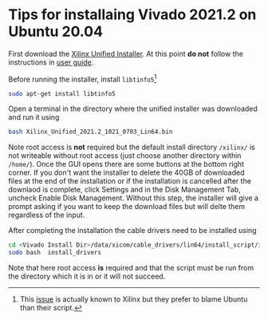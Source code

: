 # Tips for installaing Vivado 2021.2 on Ubuntu 20.04

First download the [Xilinx Unified Installer](https://www.xilinx.com/support/download.html).
At this point **do not** follow the instructions in [user guide](https://www.xilinx.com/content/dam/xilinx/support/documentation/sw_manuals/xilinx2021_2/ug973-vivado-release-notes-install-license.pdf).

Before running the installer, install `libtinfo5`[^KnownIssue]
```bash
sudo apt-get install libtinfo5
```

Open a terminal in the directory where the unified installer was downloaded and run it using 
```bash
bash Xilinx_Unified_2021.2_1021_0703_Lin64.bin
```
Note root access is **not** required but the default install directory `/xilinx/` is not writeable without root access (just choose another directory within `/home/`).
Once the GUI opens there are some buttons at the bottom right corner. If you don't want the installer to delete the 40GB of downloaded files at the end of the installation or if the installation is cancelled after the downlaod is complete, click Settings and in the Disk Management Tab, uncheck Enable Disk Management. Without this step, the installer will give a prompt asking if you want to keep the download files but will delte them regardless of the input.

After completing the installation the cable drivers need to be installed using
```bash
cd <Vivado Install Dir>/data/xicom/cable_drivers/lin64/install_script/install_drivers/
sudo bash  install_drivers
```
Note that here root access **is** required and that the script must be run from the directory which it is in or it will not succeed.

[^KnownIssue]: This [issue](https://support.xilinx.com/s/article/76616?language=en_US) is actually known to Xilinx but they prefer to blame Ubuntu than their script.
